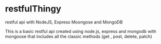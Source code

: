 # restfulThingy
restful api with NodeJS, Express Moongose and MongoDB

This is a basic restful api created using node.js, express and mongodb with mongoose that includes all the classic methods (get , post, delete, patch)
